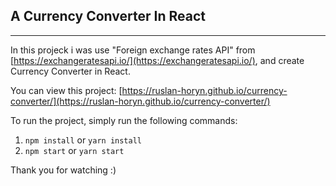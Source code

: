 ## A Currency Converter In React

---

In this projeck i was use "Foreign exchange rates API" from [https://exchangeratesapi.io/](https://exchangeratesapi.io/), and create Currency Converter in React.

You can view this project: [https://ruslan-horyn.github.io/currency-converter/](https://ruslan-horyn.github.io/currency-converter/)

To run the project, simply run the following commands:

1. `npm install` or `yarn install`
2. `npm start` or `yarn start`

Thank you for watching :)
